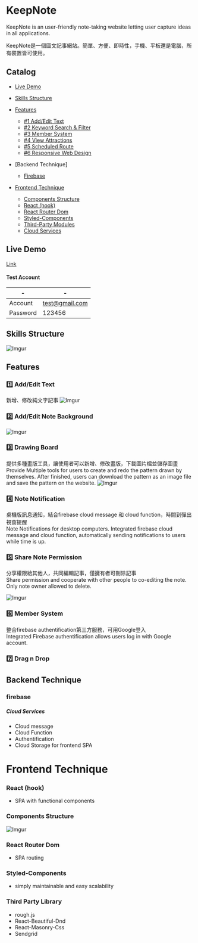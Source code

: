 # KeepNote 

KeepNote is an user-friendly note-taking website letting user capture ideas in all applications.

KeepNote是一個圖文記事網站。簡單、方便、即時性，手機、平板還是電腦，所有裝置皆可使用。
## Catalog
- [Live Demo](#live-demo)
- [Skills Structure](#skills-structure)

- [Features](#features)
  - [#1 Add/Edit Text](#add/Edit-text)
  - [#2 Keyword Search & Filter](#2%EF%B8%8F⃣-keyword-search--filter)
  - [#3 Member System](#3%EF%B8%8F⃣-member-system)
  - [#4 View Attractions](#4%EF%B8%8F⃣-view-attractions)
  - [#5 Scheduled Route](#5%EF%B8%8F⃣-scheduled-route)
  - [#6 Responsive Web Design](#6%EF%B8%8F⃣-responsive-web-design-rwd)
- [Backend Technique]
    - [Firebase](#firebase)
- [Frontend Technique](#frontend-technique)
    - [Components Structure](#components-structure)
    - [React (hook)](#react-hook)
    - [React Router Dom](#react-router-dom)
    - [Styled-Components](#styled-components)
    - [Third-Party Modules](#third-party-library-1)
    - [Cloud Services](#cloud-services-1)

  
## Live Demo
[Link](https://keepproject-e7d2b.web.app/)
#### Test Account
| - | - |
| -------- | -------- |
| Account | test@gmail.com |
| Password | 123456 |

## Skills Structure
![Imgur](https://i.imgur.com/z8hOy13.png)


## Features
### :one: Add/Edit Text 
新增、修改純文字記事
![Imgur](https://i.imgur.com/Tbp8WOY.gif)
  
### :two: Add/Edit Note Background
![Imgur](https://i.imgur.com/412lJ6m.png)
  
### :three: Drawing Board
  
提供多種畫版工具，讓使用者可以新增、修改畫版，下載圖片檔並儲存圖畫  
Provide Multiple tools for users to create and redo the pattern drawn by themselves. 
After finished, users can download the pattern as an image file and save the pattern on the website.
![Imgur](https://i.imgur.com/Offview.gif)
  
### :four: Note Notification
桌機版訊息通知，結合firebase cloud message 和 cloud function，時間到彈出視窗提醒  
Note Notifications for desktop computers. Integrated firebase cloud message and cloud function, 
automatically sending notifications to users while time is up.

 
### :five: Share Note Permission
分享權限給其他人，共同編輯記事，僅擁有者可刪除記事  
Share permission and cooperate with other people to co-editing  the note. Only note owner allowed to delete.
  
![Imgur](https://i.imgur.com/dwJUrPz.png)
  
### :six: Member System
整合firebase authentification第三方服務，可用Google登入  
Integrated Firebase authentification allows users log in with Google account.

### :seven: Drag n Drop

## Backend Technique
### firebase
##### Cloud Services
- Cloud message
- Cloud Function
- Authentification
- Cloud Storage for frontend SPA

# Frontend Technique

### React (hook)
- SPA with functional components
### Components Structure
![Imgur](https://i.imgur.com/xCgdHoR.png)

### React Router Dom

- SPA routing

### Styled-Components

- simply maintainable and easy scalability

### Third Party Library

- rough.js
- React-Beautiful-Dnd
- React-Masonry-Css
- Sendgrid


